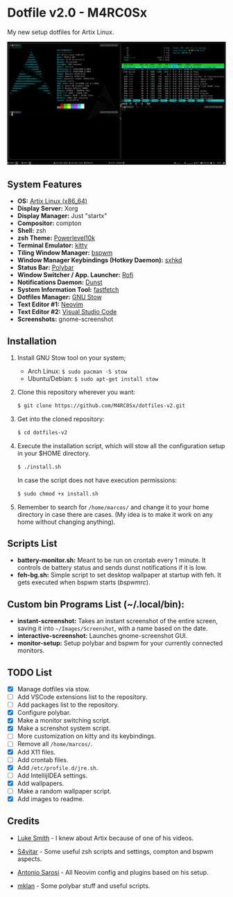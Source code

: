 # Dotfile v2.0 - M4RC0Sx
My new setup dotfiles for Artix Linux.

![preview](./.img/preview.png "M4RC0Sx dotfiles preview")

## System Features
* **OS:** [Artix Linux (x86_64)](https://artixlinux.org/)
* **Display Server:** Xorg
* **Display Manager:** Just "startx"
* **Compositor:** compton
* **Shell:** zsh
* **zsh Theme:** [Powerlevel10k](https://github.com/romkatv/powerlevel10k)
* **Terminal Emulator:** [kitty](https://sw.kovidgoyal.net/kitty/)
* **Tiling Window Manager:** [bspwm](https://github.com/baskerville/bspwm)
* **Window Manager Keybindings (Hotkey Daemon):** [sxhkd](https://github.com/baskerville/sxhkd) 
* **Status Bar:** [Polybar](https://github.com/polybar/polybar)
* **Window Switcher / App. Launcher:** [Rofi](https://github.com/davatorium/rofi)
* **Notifications Daemon:** [Dunst](https://github.com/dunst-project/dunst)
* **System Information Tool:** [fastfetch](https://github.com/LinusDierheimer/fastfetch)
* **Dotfiles Manager:** [GNU Stow](https://www.gnu.org/software/stow/)
* **Text Editor #1:** [Neovim](https://neovim.io/)
* **Text Editor #2:** [Visual Studio Code](https://code.visualstudio.com/)
* **Screenshots:** gnome-screenshot


## Installation
1. Install GNU Stow tool on your system;
   - Arch Linux: `$ sudo pacman -S stow`
   - Ubuntu/Debian: `$ sudo apt-get install stow`

2. Clone this repository wherever you want:
    ```bash
    $ git clone https://github.com/M4RC0Sx/dotfiles-v2.git
    ```

3. Get into the cloned repository:
    ```bash
    $ cd dotfiles-v2
    ```

4. Execute the installation script, which will stow all the configuration setup in your $HOME directory.
    ```bash
    $ ./install.sh
    ```

    In case the script does not have execution permissions:
    
    ```bash
    $ sudo chmod +x install.sh
    ```

5. Remember to search for `/home/marcos/` and change it to your home directory in case there are cases. (My idea is to make it work on any home without changing anything).


## Scripts List
- **battery-monitor.sh:** Meant to be run on crontab every 1 minute. It controls de battery status and sends dunst notifications if it is low.
- **feh-bg.sh:** Simple script to set desktop wallpaper at startup with feh. It gets executed when bspwm starts (*bspwmrc*). 


## Custom bin Programs List (~/.local/bin):
- **instant-screenshot:** Takes an instant screenshot of the entire screen, saving it into `~/Images/Screenshot`, with a name based on the date.
- **interactive-screenshot:** Launches gnome-screenshot GUI.
- **monitor-setup:** Setup polybar and bspwm for your currently connected monitors.

## TODO List
- [x] Manage dotfiles via stow.
- [ ] Add VSCode extensions list to the repository.
- [ ] Add packages list to the repository.
- [x] Configure polybar.
- [x] Make a monitor switching script.
- [x] Make a screnshot system script.
- [ ] More customization on kitty and its keybindings.
- [ ] Remove all `/home/marcos/`.
- [x] Add X11 files.
- [ ] Add crontab files.
- [x] Add `/etc/profile.d/jre.sh`.
- [ ] Add IntellijIDEA settings.
- [x] Add wallpapers.
- [ ] Make a random wallpaper script.
- [x] Add images to readme.

## Credits
- [Luke Smith](https://lukesmith.xyz/) - I knew about Artix because of one of his videos.

- [S4vitar](https://s4vitar.github.io/bspwm-configuration-files/#/) - Some useful zsh scripts and settings, compton and bspwm aspects.

- [Antonio Sarosi](https://github.com/antoniosarosi/dotfiles) - All Neovim config and plugins based on his setup.

- [mklan](https://github.com/mklan) - Some polybar stuff and useful scripts.

